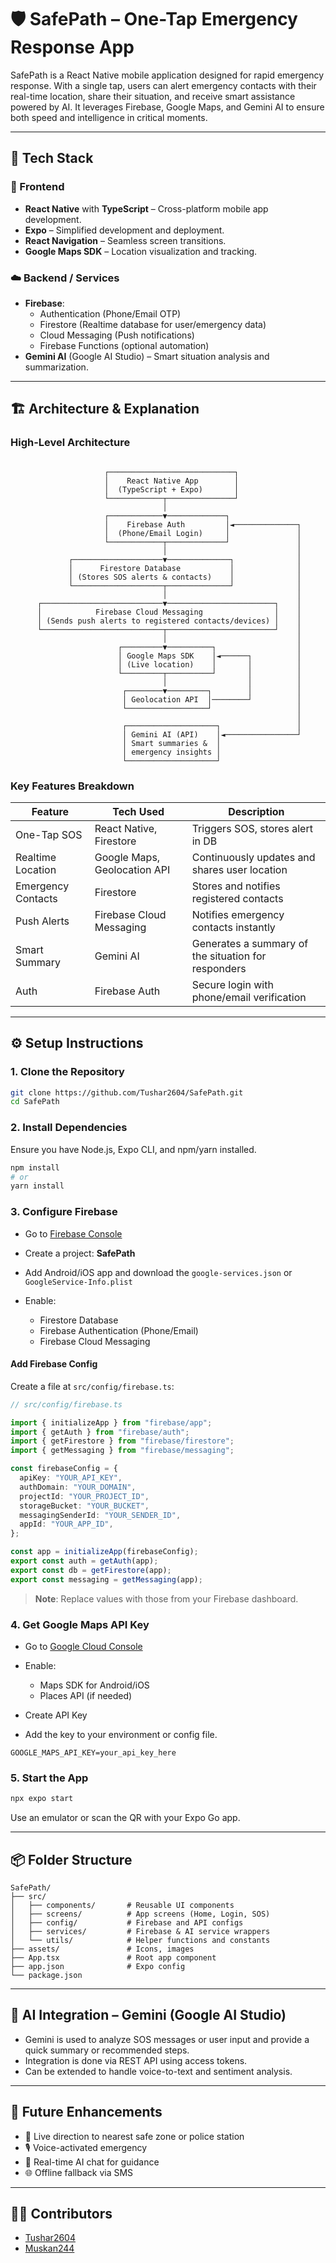 # 🛡️ SafePath – One-Tap Emergency Response App

SafePath is a React Native mobile application designed for rapid emergency response. With a single tap, users can alert emergency contacts with their real-time location, share their situation, and receive smart assistance powered by AI. It leverages Firebase, Google Maps, and Gemini AI to ensure both speed and intelligence in critical moments.

---

## 🚀 Tech Stack

### 📱 Frontend
- **React Native** with **TypeScript** – Cross-platform mobile app development.
- **Expo** – Simplified development and deployment.
- **React Navigation** – Seamless screen transitions.
- **Google Maps SDK** – Location visualization and tracking.

### ☁️ Backend / Services
- **Firebase**:
  - Authentication (Phone/Email OTP)
  - Firestore (Realtime database for user/emergency data)
  - Cloud Messaging (Push notifications)
  - Firebase Functions (optional automation)
- **Gemini AI** (Google AI Studio) – Smart situation analysis and summarization.

---

## 🏗️ Architecture & Explanation

### High-Level Architecture

```

                     ┌────────────────────────────┐
                     │    React Native App        │
                     │  (TypeScript + Expo)       │
                     └────────────┬───────────────┘
                                  │
                     ┌────────────▼─────────────┐
                     │    Firebase Auth         │◄──────────────┐
                     │  (Phone/Email Login)     │               │
                     └────────────┬─────────────┘               │
                                  │                             │
             ┌────────────────────▼──────────────┐              │
             │      Firestore Database           │              │
             │ (Stores SOS alerts & contacts)    │              │
             └────────────────────┬──────────────┘              │
                                  │                             │
      ┌───────────────────────────▼────────────────────────┐    │
      │            Firebase Cloud Messaging                │    │
      │ (Sends push alerts to registered contacts/devices) │    │
      └───────────────────────────┬────────────────────────┘    │
                                  │                             │
                        ┌─────────▼──────────┐                  │
                        │ Google Maps SDK    │◄──────┐          │
                        │ (Live location)    │       │          │
                        └─────────┬──────────┘       │          │
                                  │                  │          │
                         ┌────────▼─────────┐        │          │
                         │ Geolocation API  │────────┘          │
                         └──────────────────┘                   │
                                                                │
                         ┌────────────────────┐                 │
                         │ Gemini AI (API)    │◄────────────────┘
                         │ Smart summaries &  │
                         │ emergency insights │
                         └────────────────────┘

````

### Key Features Breakdown

| Feature | Tech Used | Description |
|--------|-----------|-------------|
| One-Tap SOS | React Native, Firestore | Triggers SOS, stores alert in DB |
| Realtime Location | Google Maps, Geolocation API | Continuously updates and shares user location |
| Emergency Contacts | Firestore | Stores and notifies registered contacts |
| Push Alerts | Firebase Cloud Messaging | Notifies emergency contacts instantly |
| Smart Summary | Gemini AI | Generates a summary of the situation for responders |
| Auth | Firebase Auth | Secure login with phone/email verification |

---

## ⚙️ Setup Instructions

### 1. Clone the Repository

```bash
git clone https://github.com/Tushar2604/SafePath.git
cd SafePath
````

### 2. Install Dependencies

Ensure you have Node.js, Expo CLI, and npm/yarn installed.

```bash
npm install
# or
yarn install
```

### 3. Configure Firebase

* Go to [Firebase Console](https://console.firebase.google.com/)
* Create a project: **SafePath**
* Add Android/iOS app and download the `google-services.json` or `GoogleService-Info.plist`
* Enable:

  * Firestore Database
  * Firebase Authentication (Phone/Email)
  * Firebase Cloud Messaging

#### Add Firebase Config

Create a file at `src/config/firebase.ts`:

```ts
// src/config/firebase.ts

import { initializeApp } from "firebase/app";
import { getAuth } from "firebase/auth";
import { getFirestore } from "firebase/firestore";
import { getMessaging } from "firebase/messaging";

const firebaseConfig = {
  apiKey: "YOUR_API_KEY",
  authDomain: "YOUR_DOMAIN",
  projectId: "YOUR_PROJECT_ID",
  storageBucket: "YOUR_BUCKET",
  messagingSenderId: "YOUR_SENDER_ID",
  appId: "YOUR_APP_ID",
};

const app = initializeApp(firebaseConfig);
export const auth = getAuth(app);
export const db = getFirestore(app);
export const messaging = getMessaging(app);
```

> **Note**: Replace values with those from your Firebase dashboard.

### 4. Get Google Maps API Key

* Go to [Google Cloud Console](https://console.cloud.google.com/)
* Enable:

  * Maps SDK for Android/iOS
  * Places API (if needed)
* Create API Key
* Add the key to your environment or config file.

```env
GOOGLE_MAPS_API_KEY=your_api_key_here
```

### 5. Start the App

```bash
npx expo start
```

Use an emulator or scan the QR with your Expo Go app.

---

## 📦 Folder Structure

```
SafePath/
├── src/
│   ├── components/       # Reusable UI components
│   ├── screens/          # App screens (Home, Login, SOS)
│   ├── config/           # Firebase and API configs
│   ├── services/         # Firebase & AI service wrappers
│   └── utils/            # Helper functions and constants
├── assets/               # Icons, images
├── App.tsx               # Root app component
├── app.json              # Expo config
└── package.json
```

---

## 🧠 AI Integration – Gemini (Google AI Studio)

* Gemini is used to analyze SOS messages or user input and provide a quick summary or recommended steps.
* Integration is done via REST API using access tokens.
* Can be extended to handle voice-to-text and sentiment analysis.

---

## 📌 Future Enhancements

* 🧭 Live direction to nearest safe zone or police station
* 🎙️ Voice-activated emergency
* 🧠 Real-time AI chat for guidance
* 🌐 Offline fallback via SMS

---

## 👩‍💻 Contributors

* [Tushar2604](https://github.com/Tushar2604)
* [Muskan244](https://github.com/Muskan244)
